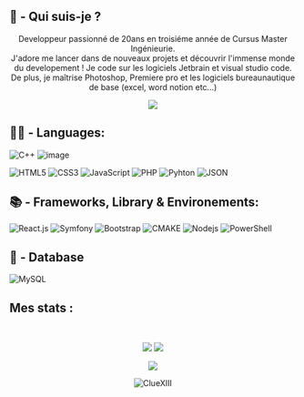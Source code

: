 <p align="center">
  <h2>🤔 - Qui suis-je ?</h2>
  <p align="center">
  Developpeur passionné de 20ans en troisiéme année de Cursus Master Ingénieurie. <br>
  J'adore me lancer dans de nouveaux projets et découvrir l'immense monde du developement !
  Je code sur les logiciels Jetbrain et visual studio code. De plus, je maîtrise Photoshop, Premiere pro et les logiciels bureaunautique de base (excel, word notion etc...)
  </p>
  <p align="center">

  <a href="https://discord.gg/users/539118593355284482">
    <img src = "https://img.shields.io/badge/Discord-5865F2?style=for-the-badge&logo=discord&logoColor=white">
</a>
  <p>
</p>

<p align="center">
  
<h2>👨‍💻 - Languages:</h2>

![C++](https://img.shields.io/badge/C%2B%2B-00599C?style=for-the-badge&logo=c%2B%2B&logoColor=white)
![image](https://github.com/ClueXIII/ClueXIII/assets/109299545/1d3d3ea3-25b3-416d-aba6-e7797bab5446)

![HTML5](https://img.shields.io/badge/HTML5-E34F26?style=for-the-badge&logo=html5&logoColor=white)
![CSS3](https://img.shields.io/badge/CSS3-1572B6?style=for-the-badge&logo=css3&logoColor=white)
![JavaScript](https://img.shields.io/badge/JavaScript-323330?style=for-the-badge&logo=javascript&logoColor=F7DF1E)
![PHP](https://img.shields.io/badge/PHP-777BB4?style=for-the-badge&logo=php&logoColor=white)
![Pyhton](https://img.shields.io/badge/Python-FFD43B?style=for-the-badge&logo=python&logoColor=blue)
![JSON](https://img.shields.io/badge/json-5E5C5C?style=for-the-badge&logo=json&logoColor=white)




</p>

<p align="center">
<h2> 📚 - Frameworks, Library & Environements:</h2>

![React.js](https://img.shields.io/badge/React-20232A?style=for-the-badge&logo=react&logoColor=61DAFB)
![Symfony](https://img.shields.io/badge/Symfony-000000?style=for-the-badge&logo=Symfony&logoColor=white)
![Bootstrap](https://img.shields.io/badge/Bootstrap-563D7C?style=for-the-badge&logo=bootstrap&logoColor=white)
![CMAKE](https://img.shields.io/badge/CMake-064F8C?style=for-the-badge&logo=cmake&logoColor=white)
![Nodejs](https://img.shields.io/badge/Node.js-339933?style=for-the-badge&logo=nodedotjs&logoColor=white)
![PowerShell](https://img.shields.io/badge/powershell-5391FE?style=for-the-badge&logo=powershell&logoColor=white)
 
</p> 

<p align="center">
<h2>💾 - Database </h2>

![MySQL](https://img.shields.io/badge/MySQL-005C84?style=for-the-badge&logo=mysql&logoColor=white)
</p>
 
<h2 align="left">
  Mes stats :
</h2>
<br>

<p align = "center">
  <img  src = "https://github-readme-stats.vercel.app/api?username=QuentinGrnr&show_icons=true&theme=tokyonight&line_height=27">
  <img src = "https://github-readme-stats.vercel.app/api/top-langs/?username=QuentinGrnr&hide=html,css,java,shaderlab,kotlin,hlsl&theme=tokyonight">
</p>

<p align = "center">
 <img  src="https://github-readme-streak-stats.herokuapp.com/?user=QuentinGrnr&show_icons=true&locale=en&layout=compact&theme=tokyonight&line_height=0" />
</p> 

<p align="center">
<img align="center" src="https://komarev.com/ghpvc/?username=QuentinGrnr&label=Profile%20views&color=00C301&style=flat" alt="ClueXIII" />
</p>
